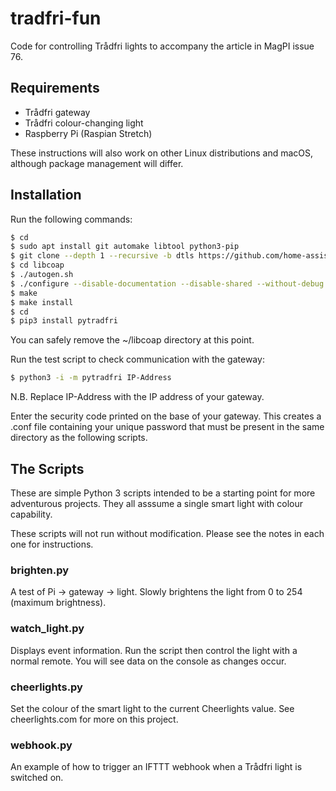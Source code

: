 # tradfri-fun
Code for controlling Trådfri lights to accompany the article in MagPI issue 76.

## Requirements

- Trådfri gateway
- Trådfri colour-changing light
- Raspberry Pi (Raspian Stretch)

These instructions will also work on other Linux distributions and macOS, although package management will differ.

## Installation

Run the following commands:

```bash
$ cd
$ sudo apt install git automake libtool python3-pip
$ git clone --depth 1 --recursive -b dtls https://github.com/home-assistant/libcoap.git
$ cd libcoap
$ ./autogen.sh
$ ./configure --disable-documentation --disable-shared --without-debug CFLAGS="-DCOAP_DEBUG_FD=stderr"
$ make
$ make install
$ cd
$ pip3 install pytradfri
```
You can safely remove the ~/libcoap directory at this point.

Run the test script to check communication with the gateway:

```bash
$ python3 -i -m pytradfri IP-Address
```
N.B. Replace IP-Address with the IP address of your gateway.

Enter the security code printed on the base of your gateway. This creates a .conf file containing your unique password that must be present in the same directory as the following scripts.

## The Scripts

These are simple Python 3 scripts intended to be a starting point for more adventurous projects. They all asssume a single smart light with colour capability.

These scripts will not run without modification. Please see the notes in each one for instructions.
 
### brighten.py

A test of Pi -> gateway -> light. Slowly brightens the light from 0 to 254 (maximum brightness).

### watch_light.py

Displays event information. Run the script then control the light with a normal remote. You will see data on the console as changes occur.

### cheerlights.py

Set the colour of the smart light to the current Cheerlights value. See cheerlights.com for more on this project.

### webhook.py

An example of how to trigger an IFTTT webhook when a Trådfri light is switched on.
